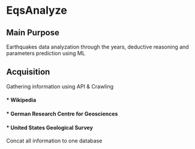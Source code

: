 # EqsAnalyze
## Main Purpose
Earthquakes data analyzation through the years, deductive reasoning and parameters prediction using ML
## Acquisition
Gathering information using API & Crawling
#### * Wikipedia
#### * German Research Centre for Geosciences
#### * United States Geological Survey
Concat all information to one database
